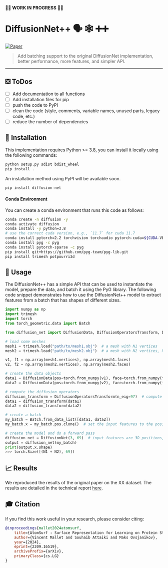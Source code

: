 :rotating_light::construction: **WORK IN PROGRESS** :construction::rotating_light:

# DiffusionNet++ :speaking_head: :spider_web: :heavy_plus_sign::heavy_plus_sign:

[![Paper](https://img.shields.io/badge/Paper-arXiv-brightgreen)](https://arxiv.org/abs/XXXX.XXXXX)

> Add batching support to the original DiffusionNet implementation, better performance, more features, and simpler API.

---

## :negative_squared_cross_mark: ToDos

- [ ] Add documentation to all functions
- [ ] Add installation files for pip
- [ ] push the code to PyPI
- [ ] clean the code (style, comments, variable names, unused parts, legacy code, etc.)
- [ ] reduce the number of dependencies

## :construction_worker: Installation
This implementation requires Python >= 3.8, you can install it locally using the following commands:

```bash
python setup.py sdist bdist_wheel
pip install .
```


An installation method using PyPI will be available soon.
```bash
pip install diffusion-net
```

#### Conda Environment
You can create a conda environment that runs this code as follows:
```bash
conda create -n diffusion -y
conda activate diffusion
conda install -y python=3.8
# use the correct cuda version, e.g., `11.7` for cuda 11.7
conda install pytorch=2.2 torchvision torchaudio pytorch-cuda=${CUDA-VERSION} -c pytorch -c nvidia -y
conda install pyg -c pyg
conda install pytorch-sparse -c pyg
pip install git+https://github.com/pyg-team/pyg-lib.git
pip install trimesh potpourri3d
```

## :book: Usage

The DiffusionNet++ has a simple API that can be used to instantiate the model, prepare the data, and batch it using the PyG library. The following code snippet demonstrates how to use the DiffusionNet++ model to extract features from a batch that has shapes of different sizes.

```python
import numpy as np
import trimesh
import torch
from torch_geometric.data import Batch

from diffusion_net import DiffusionData, DiffusionOperatorsTransform, DiffusionNet

# load some meshes
mesh1 = trimesh.load("path/to/mesh1.obj")  # a mesh with N1 vertices
mesh2 = trimesh.load("path/to/mesh2.obj")  # a mesh with N2 vertices, N2 != N1

v1, f1 = np.array(mesh1.vertices), np.array(mesh1.faces)
v2, f2 = np.array(mesh2.vertices), np.array(mesh2.faces)

# create the data objects
data1 = DiffusionData(pos=torch.from_numpy(v1), face=torch.from_numpy(f1).T)
data2 = DiffusionData(pos=torch.from_numpy(v2), face=torch.from_numpy(f2).T)

# compute the diffusion operators
diffusion_transform = DiffusionOperatorsTransform(n_eig=97)  # compute the diffusion net operators with 97 eigenvalues
data1 = diffusion_transform(data1)
data2 = diffusion_transform(data2)

# create a batch
my_batch = Batch.from_data_list([data1, data2])
my_batch.x = my_batch.pos.clone()  # set the input features to the positions

# create the model and do a forward pass
diffusion_net = DiffusionNet(3, 69)  # input features are 3D positions, output features dimension is 69
output = diffusion_net(my_batch)
print(output.x.shape)
>>> torch.Size([(N1 + N2), 69])
```

## :chart_with_upwards_trend: Results

We reproduced the results of the original paper on the XX dataset. The results are detailed in the technical report [here](https://arxiv.org/abs/XXXX.XXXXX).


## :mortar_board: Citation
If you find this work useful in your research, please consider citing:
```bibtex
@inproceedings{mallet2024atomsurf,
    title={AtomSurf : Surface Representation for Learning on Protein Structures},
    author={Vincent Mallet and Souhaib Attaiki and Maks Ovsjanikov},
    year={2024},
    eprint={2309.16519},
    archivePrefix={arXiv},
    primaryClass={cs.LG}
}
```